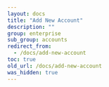```yaml
---
layout: docs
title: "Add New Account"
description: ""
group: enterprise
sub_group: accounts
redirect_from:
  - /docs/add-new-account
toc: true
old_url: /docs/add-new-account
was_hidden: true
---
```

